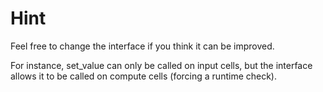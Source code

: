 # Hint

Feel free to change the interface if you think it can be improved.

For instance, set_value can only be called on input cells, but the interface allows it to be called on compute cells (forcing a runtime check).